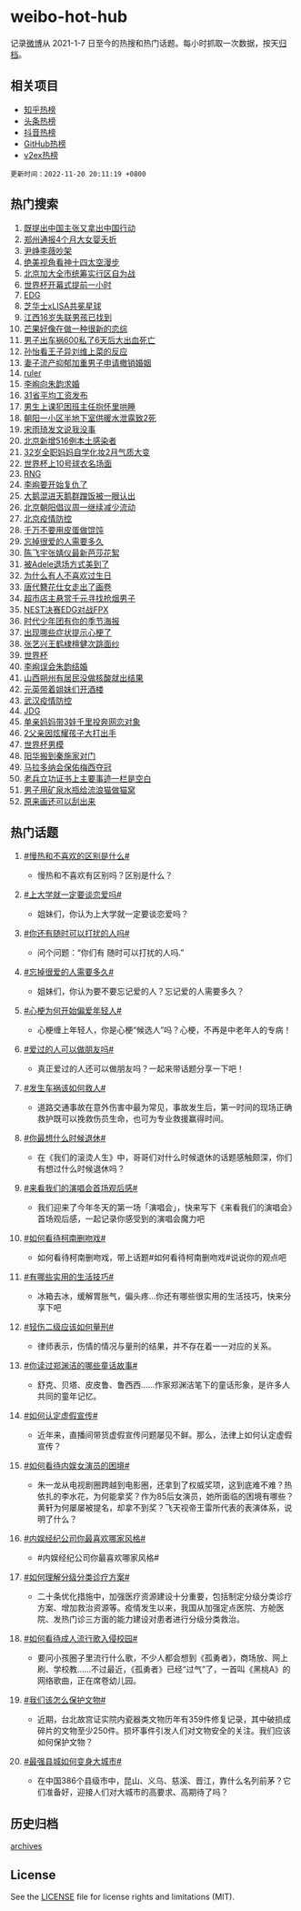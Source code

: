 # weibo-hot-hub

记录[微博](https://www.weibo.com)从 2021-1-7 日至今的热搜和热门话题。每小时抓取一次数据，按天[归档](archives)。

## 相关项目

- [知乎热榜](https://github.com/lonnyzhang423/zhihu-hot-hub)
- [头条热榜](https://github.com/lonnyzhang423/toutiao-hot-hub)
- [抖音热榜](https://github.com/lonnyzhang423/douyin-hot-hub)
- [GitHub热榜](https://github.com/lonnyzhang423/github-hot-hub)
- [v2ex热榜](https://github.com/lonnyzhang423/v2ex-hot-hub)


`更新时间：2022-11-20 20:11:19 +0800`

## 热门搜索

1. [既提出中国主张又拿出中国行动](https://m.weibo.cn/search?containerid=100103type%3D1%26t%3D10%26q%3D%23%E6%97%A2%E6%8F%90%E5%87%BA%E4%B8%AD%E5%9B%BD%E4%B8%BB%E5%BC%A0%E5%8F%88%E6%8B%BF%E5%87%BA%E4%B8%AD%E5%9B%BD%E8%A1%8C%E5%8A%A8%23&stream_entry_id=51&isnewpage=1&extparam=seat%3D1%26dgr%3D0%26filter_type%3Drealtimehot%26pos%3D0%26cate%3D10103%26c_type%3D51%26display_time%3D1668946277%26pre_seqid%3D16689462772470287829235&luicode=10000011&lfid=106003type%253D25%2526t%253D3%2526disable_hot%253D1%2526filter_type%253Drealtimehot)
1. [郑州通报4个月大女婴夭折](https://m.weibo.cn/search?containerid=100103type%3D1%26t%3D10%26q%3D%23%E9%83%91%E5%B7%9E%E9%80%9A%E6%8A%A54%E4%B8%AA%E6%9C%88%E5%A4%A7%E5%A5%B3%E5%A9%B4%E5%A4%AD%E6%8A%98%23&stream_entry_id=31&isnewpage=1&extparam=seat%3D1%26dgr%3D0%26c_type%3D31%26filter_type%3Drealtimehot%26cate%3D5001%26q%3D%2523%25E9%2583%2591%25E5%25B7%259E%25E9%2580%259A%25E6%258A%25A54%25E4%25B8%25AA%25E6%259C%2588%25E5%25A4%25A7%25E5%25A5%25B3%25E5%25A9%25B4%25E5%25A4%25AD%25E6%258A%2598%2523%26lcate%3D5001%26band_rank%3D1%26realpos%3D1%26pos%3D0%26flag%3D0%26display_time%3D1668946277%26pre_seqid%3D16689462772470287829235&luicode=10000011&lfid=106003type%253D25%2526t%253D3%2526disable_hot%253D1%2526filter_type%253Drealtimehot)
1. [尹峥李薇吵架](https://m.weibo.cn/search?containerid=100103type%3D1%26t%3D10%26q%3D%23%E5%B0%B9%E5%B3%A5%E6%9D%8E%E8%96%87%E5%90%B5%E6%9E%B6%23&stream_entry_id=31&isnewpage=1&extparam=seat%3D1%26dgr%3D0%26c_type%3D31%26filter_type%3Drealtimehot%26cate%3D5001%26q%3D%2523%25E5%25B0%25B9%25E5%25B3%25A5%25E6%259D%258E%25E8%2596%2587%25E5%2590%25B5%25E6%259E%25B6%2523%26lcate%3D5001%26band_rank%3D2%26realpos%3D2%26pos%3D1%26flag%3D1%26display_time%3D1668946277%26pre_seqid%3D16689462772470287829235&luicode=10000011&lfid=106003type%253D25%2526t%253D3%2526disable_hot%253D1%2526filter_type%253Drealtimehot)
1. [绝美视角看神十四太空漫步](https://m.weibo.cn/search?containerid=100103type%3D1%26t%3D10%26q%3D%23%E7%BB%9D%E7%BE%8E%E8%A7%86%E8%A7%92%E7%9C%8B%E7%A5%9E%E5%8D%81%E5%9B%9B%E5%A4%AA%E7%A9%BA%E6%BC%AB%E6%AD%A5%23&stream_entry_id=31&isnewpage=1&extparam=seat%3D1%26dgr%3D0%26c_type%3D31%26filter_type%3Drealtimehot%26cate%3D5001%26q%3D%2523%25E7%25BB%259D%25E7%25BE%258E%25E8%25A7%2586%25E8%25A7%2592%25E7%259C%258B%25E7%25A5%259E%25E5%258D%2581%25E5%259B%259B%25E5%25A4%25AA%25E7%25A9%25BA%25E6%25BC%25AB%25E6%25AD%25A5%2523%26lcate%3D5001%26band_rank%3D3%26realpos%3D3%26pos%3D2%26flag%3D0%26display_time%3D1668946277%26pre_seqid%3D16689462772470287829235&luicode=10000011&lfid=106003type%253D25%2526t%253D3%2526disable_hot%253D1%2526filter_type%253Drealtimehot)
1. [北京加大全市统筹实行区自为战](https://m.weibo.cn/search?containerid=100103type%3D1%26t%3D10%26q%3D%23%E5%8C%97%E4%BA%AC%E5%8A%A0%E5%A4%A7%E5%85%A8%E5%B8%82%E7%BB%9F%E7%AD%B9%E5%AE%9E%E8%A1%8C%E5%8C%BA%E8%87%AA%E4%B8%BA%E6%88%98%23&stream_entry_id=31&isnewpage=1&extparam=seat%3D1%26dgr%3D0%26c_type%3D31%26filter_type%3Drealtimehot%26cate%3D5001%26q%3D%2523%25E5%258C%2597%25E4%25BA%25AC%25E5%258A%25A0%25E5%25A4%25A7%25E5%2585%25A8%25E5%25B8%2582%25E7%25BB%259F%25E7%25AD%25B9%25E5%25AE%259E%25E8%25A1%258C%25E5%258C%25BA%25E8%2587%25AA%25E4%25B8%25BA%25E6%2588%2598%2523%26lcate%3D5001%26band_rank%3D4%26realpos%3D4%26pos%3D3%26flag%3D1%26display_time%3D1668946277%26pre_seqid%3D16689462772470287829235&luicode=10000011&lfid=106003type%253D25%2526t%253D3%2526disable_hot%253D1%2526filter_type%253Drealtimehot)
1. [世界杯开幕式提前一小时](https://m.weibo.cn/search?containerid=100103type%3D1%26t%3D10%26q%3D%23%E4%B8%96%E7%95%8C%E6%9D%AF%E5%BC%80%E5%B9%95%E5%BC%8F%E6%8F%90%E5%89%8D%E4%B8%80%E5%B0%8F%E6%97%B6%23&stream_entry_id=31&isnewpage=1&extparam=seat%3D1%26dgr%3D0%26c_type%3D31%26filter_type%3Drealtimehot%26cate%3D5001%26q%3D%2523%25E4%25B8%2596%25E7%2595%258C%25E6%259D%25AF%25E5%25BC%2580%25E5%25B9%2595%25E5%25BC%258F%25E6%258F%2590%25E5%2589%258D%25E4%25B8%2580%25E5%25B0%258F%25E6%2597%25B6%2523%26lcate%3D5001%26band_rank%3D5%26realpos%3D5%26pos%3D4%26flag%3D0%26display_time%3D1668946277%26pre_seqid%3D16689462772470287829235&luicode=10000011&lfid=106003type%253D25%2526t%253D3%2526disable_hot%253D1%2526filter_type%253Drealtimehot)
1. [EDG](https://m.weibo.cn/search?containerid=100103type%3D1%26t%3D10%26q%3DEDG&stream_entry_id=31&isnewpage=1&extparam=seat%3D1%26dgr%3D0%26c_type%3D31%26filter_type%3Drealtimehot%26cate%3D5001%26q%3DEDG%26lcate%3D5001%26band_rank%3D6%26realpos%3D6%26pos%3D5%26flag%3D1%26display_time%3D1668946277%26pre_seqid%3D16689462772470287829235&luicode=10000011&lfid=106003type%253D25%2526t%253D3%2526disable_hot%253D1%2526filter_type%253Drealtimehot)
1. [芝华士xLISA共冕星球](https://m.weibo.cn/search?containerid=100103type%3D1%26t%3D10%26q%3D%23%E8%8A%9D%E5%8D%8E%E5%A3%ABxLISA%E5%85%B1%E5%86%95%E6%98%9F%E7%90%83%23&stream_entry_id=31&isnewpage=1&extparam=seat%3D1%26dgr%3D0%26c_type%3D31%26filter_type%3Drealtimehot%26cate%3D5001%26topic_ad%3D1%26q%3D%2523%25E8%258A%259D%25E5%258D%258E%25E5%25A3%25ABxLISA%25E5%2585%25B1%25E5%2586%2595%25E6%2598%259F%25E7%2590%2583%2523%26lcate%3D5001%26band_rank%3D7%26pos%3D6%26adid%3D172949%26display_time%3D1668946277%26pre_seqid%3D16689462772470287829235&luicode=10000011&lfid=106003type%253D25%2526t%253D3%2526disable_hot%253D1%2526filter_type%253Drealtimehot)
1. [江西16岁失联男孩已找到](https://m.weibo.cn/search?containerid=100103type%3D1%26t%3D10%26q%3D%23%E6%B1%9F%E8%A5%BF16%E5%B2%81%E5%A4%B1%E8%81%94%E7%94%B7%E5%AD%A9%E5%B7%B2%E6%89%BE%E5%88%B0%23&stream_entry_id=31&isnewpage=1&extparam=seat%3D1%26dgr%3D0%26c_type%3D31%26filter_type%3Drealtimehot%26cate%3D5001%26q%3D%2523%25E6%25B1%259F%25E8%25A5%25BF16%25E5%25B2%2581%25E5%25A4%25B1%25E8%2581%2594%25E7%2594%25B7%25E5%25AD%25A9%25E5%25B7%25B2%25E6%2589%25BE%25E5%2588%25B0%2523%26lcate%3D5001%26band_rank%3D7%26realpos%3D7%26pos%3D7%26flag%3D2%26display_time%3D1668946277%26pre_seqid%3D16689462772470287829235&luicode=10000011&lfid=106003type%253D25%2526t%253D3%2526disable_hot%253D1%2526filter_type%253Drealtimehot)
1. [芒果好像在做一种很新的恋综](https://m.weibo.cn/search?containerid=100103type%3D1%26t%3D10%26q%3D%23%E8%8A%92%E6%9E%9C%E5%A5%BD%E5%83%8F%E5%9C%A8%E5%81%9A%E4%B8%80%E7%A7%8D%E5%BE%88%E6%96%B0%E7%9A%84%E6%81%8B%E7%BB%BC%23&stream_entry_id=31&isnewpage=1&extparam=seat%3D1%26dgr%3D0%26c_type%3D31%26filter_type%3Drealtimehot%26cate%3D5001%26q%3D%2523%25E8%258A%2592%25E6%259E%259C%25E5%25A5%25BD%25E5%2583%258F%25E5%259C%25A8%25E5%2581%259A%25E4%25B8%2580%25E7%25A7%258D%25E5%25BE%2588%25E6%2596%25B0%25E7%259A%2584%25E6%2581%258B%25E7%25BB%25BC%2523%26lcate%3D5001%26band_rank%3D8%26realpos%3D8%26pos%3D8%26flag%3D0%26display_time%3D1668946277%26pre_seqid%3D16689462772470287829235&luicode=10000011&lfid=106003type%253D25%2526t%253D3%2526disable_hot%253D1%2526filter_type%253Drealtimehot)
1. [男子出车祸600私了6天后大出血死亡](https://m.weibo.cn/search?containerid=100103type%3D1%26t%3D10%26q%3D%23%E7%94%B7%E5%AD%90%E5%87%BA%E8%BD%A6%E7%A5%B8600%E7%A7%81%E4%BA%866%E5%A4%A9%E5%90%8E%E5%A4%A7%E5%87%BA%E8%A1%80%E6%AD%BB%E4%BA%A1%23&stream_entry_id=31&isnewpage=1&extparam=seat%3D1%26dgr%3D0%26c_type%3D31%26filter_type%3Drealtimehot%26cate%3D5001%26q%3D%2523%25E7%2594%25B7%25E5%25AD%2590%25E5%2587%25BA%25E8%25BD%25A6%25E7%25A5%25B8600%25E7%25A7%2581%25E4%25BA%25866%25E5%25A4%25A9%25E5%2590%258E%25E5%25A4%25A7%25E5%2587%25BA%25E8%25A1%2580%25E6%25AD%25BB%25E4%25BA%25A1%2523%26lcate%3D5001%26band_rank%3D9%26realpos%3D9%26pos%3D9%26flag%3D2%26display_time%3D1668946277%26pre_seqid%3D16689462772470287829235&luicode=10000011&lfid=106003type%253D25%2526t%253D3%2526disable_hot%253D1%2526filter_type%253Drealtimehot)
1. [孙怡看王子异刘维上菜的反应](https://m.weibo.cn/search?containerid=100103type%3D1%26t%3D10%26q%3D%23%E5%AD%99%E6%80%A1%E7%9C%8B%E7%8E%8B%E5%AD%90%E5%BC%82%E5%88%98%E7%BB%B4%E4%B8%8A%E8%8F%9C%E7%9A%84%E5%8F%8D%E5%BA%94%23&stream_entry_id=31&isnewpage=1&extparam=seat%3D1%26dgr%3D0%26c_type%3D31%26filter_type%3Drealtimehot%26cate%3D5001%26q%3D%2523%25E5%25AD%2599%25E6%2580%25A1%25E7%259C%258B%25E7%258E%258B%25E5%25AD%2590%25E5%25BC%2582%25E5%2588%2598%25E7%25BB%25B4%25E4%25B8%258A%25E8%258F%259C%25E7%259A%2584%25E5%258F%258D%25E5%25BA%2594%2523%26lcate%3D5001%26band_rank%3D10%26realpos%3D10%26pos%3D10%26flag%3D1%26display_time%3D1668946277%26pre_seqid%3D16689462772470287829235&luicode=10000011&lfid=106003type%253D25%2526t%253D3%2526disable_hot%253D1%2526filter_type%253Drealtimehot)
1. [妻子流产抑郁加重男子申请撤销婚姻](https://m.weibo.cn/search?containerid=100103type%3D1%26t%3D10%26q%3D%23%E5%A6%BB%E5%AD%90%E6%B5%81%E4%BA%A7%E6%8A%91%E9%83%81%E5%8A%A0%E9%87%8D%E7%94%B7%E5%AD%90%E7%94%B3%E8%AF%B7%E6%92%A4%E9%94%80%E5%A9%9A%E5%A7%BB%23&stream_entry_id=31&isnewpage=1&extparam=seat%3D1%26dgr%3D0%26c_type%3D31%26filter_type%3Drealtimehot%26cate%3D5001%26q%3D%2523%25E5%25A6%25BB%25E5%25AD%2590%25E6%25B5%2581%25E4%25BA%25A7%25E6%258A%2591%25E9%2583%2581%25E5%258A%25A0%25E9%2587%258D%25E7%2594%25B7%25E5%25AD%2590%25E7%2594%25B3%25E8%25AF%25B7%25E6%2592%25A4%25E9%2594%2580%25E5%25A9%259A%25E5%25A7%25BB%2523%26lcate%3D5001%26band_rank%3D11%26realpos%3D11%26pos%3D11%26flag%3D1%26display_time%3D1668946277%26pre_seqid%3D16689462772470287829235&luicode=10000011&lfid=106003type%253D25%2526t%253D3%2526disable_hot%253D1%2526filter_type%253Drealtimehot)
1. [ruler](https://m.weibo.cn/search?containerid=100103type%3D1%26t%3D10%26q%3Druler&stream_entry_id=31&isnewpage=1&extparam=seat%3D1%26dgr%3D0%26c_type%3D31%26filter_type%3Drealtimehot%26cate%3D5001%26q%3Druler%26lcate%3D5001%26band_rank%3D12%26realpos%3D12%26pos%3D12%26flag%3D1%26display_time%3D1668946277%26pre_seqid%3D16689462772470287829235&luicode=10000011&lfid=106003type%253D25%2526t%253D3%2526disable_hot%253D1%2526filter_type%253Drealtimehot)
1. [李峋向朱韵求婚](https://m.weibo.cn/search?containerid=100103type%3D1%26t%3D10%26q%3D%23%E6%9D%8E%E5%B3%8B%E5%90%91%E6%9C%B1%E9%9F%B5%E6%B1%82%E5%A9%9A%23&stream_entry_id=31&isnewpage=1&extparam=seat%3D1%26dgr%3D0%26c_type%3D31%26filter_type%3Drealtimehot%26cate%3D5001%26q%3D%2523%25E6%259D%258E%25E5%25B3%258B%25E5%2590%2591%25E6%259C%25B1%25E9%259F%25B5%25E6%25B1%2582%25E5%25A9%259A%2523%26lcate%3D5001%26band_rank%3D13%26realpos%3D13%26pos%3D13%26flag%3D0%26display_time%3D1668946277%26pre_seqid%3D16689462772470287829235&luicode=10000011&lfid=106003type%253D25%2526t%253D3%2526disable_hot%253D1%2526filter_type%253Drealtimehot)
1. [31省平均工资发布](https://m.weibo.cn/search?containerid=100103type%3D1%26t%3D10%26q%3D%2331%E7%9C%81%E5%B9%B3%E5%9D%87%E5%B7%A5%E8%B5%84%E5%8F%91%E5%B8%83%23&stream_entry_id=31&isnewpage=1&extparam=seat%3D1%26dgr%3D0%26c_type%3D31%26filter_type%3Drealtimehot%26cate%3D5001%26q%3D%252331%25E7%259C%2581%25E5%25B9%25B3%25E5%259D%2587%25E5%25B7%25A5%25E8%25B5%2584%25E5%258F%2591%25E5%25B8%2583%2523%26lcate%3D5001%26band_rank%3D14%26realpos%3D14%26pos%3D14%26flag%3D0%26display_time%3D1668946277%26pre_seqid%3D16689462772470287829235&luicode=10000011&lfid=106003type%253D25%2526t%253D3%2526disable_hot%253D1%2526filter_type%253Drealtimehot)
1. [男生上课犯困班主任抱怀里哄睡](https://m.weibo.cn/search?containerid=100103type%3D1%26t%3D10%26q%3D%23%E7%94%B7%E7%94%9F%E4%B8%8A%E8%AF%BE%E7%8A%AF%E5%9B%B0%E7%8F%AD%E4%B8%BB%E4%BB%BB%E6%8A%B1%E6%80%80%E9%87%8C%E5%93%84%E7%9D%A1%23&stream_entry_id=31&isnewpage=1&extparam=seat%3D1%26dgr%3D0%26c_type%3D31%26filter_type%3Drealtimehot%26cate%3D5001%26q%3D%2523%25E7%2594%25B7%25E7%2594%259F%25E4%25B8%258A%25E8%25AF%25BE%25E7%258A%25AF%25E5%259B%25B0%25E7%258F%25AD%25E4%25B8%25BB%25E4%25BB%25BB%25E6%258A%25B1%25E6%2580%2580%25E9%2587%258C%25E5%2593%2584%25E7%259D%25A1%2523%26lcate%3D5001%26band_rank%3D15%26realpos%3D15%26pos%3D15%26flag%3D1%26display_time%3D1668946277%26pre_seqid%3D16689462772470287829235&luicode=10000011&lfid=106003type%253D25%2526t%253D3%2526disable_hot%253D1%2526filter_type%253Drealtimehot)
1. [朝阳一小区半地下室供暖水泄露致2死](https://m.weibo.cn/search?containerid=100103type%3D1%26t%3D10%26q%3D%23%E6%9C%9D%E9%98%B3%E4%B8%80%E5%B0%8F%E5%8C%BA%E5%8D%8A%E5%9C%B0%E4%B8%8B%E5%AE%A4%E4%BE%9B%E6%9A%96%E6%B0%B4%E6%B3%84%E9%9C%B2%E8%87%B42%E6%AD%BB%23&stream_entry_id=31&isnewpage=1&extparam=seat%3D1%26dgr%3D0%26c_type%3D31%26filter_type%3Drealtimehot%26cate%3D5001%26q%3D%2523%25E6%259C%259D%25E9%2598%25B3%25E4%25B8%2580%25E5%25B0%258F%25E5%258C%25BA%25E5%258D%258A%25E5%259C%25B0%25E4%25B8%258B%25E5%25AE%25A4%25E4%25BE%259B%25E6%259A%2596%25E6%25B0%25B4%25E6%25B3%2584%25E9%259C%25B2%25E8%2587%25B42%25E6%25AD%25BB%2523%26lcate%3D5001%26band_rank%3D16%26realpos%3D16%26pos%3D16%26flag%3D1%26display_time%3D1668946277%26pre_seqid%3D16689462772470287829235&luicode=10000011&lfid=106003type%253D25%2526t%253D3%2526disable_hot%253D1%2526filter_type%253Drealtimehot)
1. [宋雨琦发文说我没事](https://m.weibo.cn/search?containerid=100103type%3D1%26t%3D10%26q%3D%23%E5%AE%8B%E9%9B%A8%E7%90%A6%E5%8F%91%E6%96%87%E8%AF%B4%E6%88%91%E6%B2%A1%E4%BA%8B%23&stream_entry_id=31&isnewpage=1&extparam=seat%3D1%26dgr%3D0%26c_type%3D31%26filter_type%3Drealtimehot%26cate%3D5001%26q%3D%2523%25E5%25AE%258B%25E9%259B%25A8%25E7%2590%25A6%25E5%258F%2591%25E6%2596%2587%25E8%25AF%25B4%25E6%2588%2591%25E6%25B2%25A1%25E4%25BA%258B%2523%26lcate%3D5001%26band_rank%3D17%26realpos%3D17%26pos%3D17%26flag%3D1%26display_time%3D1668946277%26pre_seqid%3D16689462772470287829235&luicode=10000011&lfid=106003type%253D25%2526t%253D3%2526disable_hot%253D1%2526filter_type%253Drealtimehot)
1. [北京新增516例本土感染者](https://m.weibo.cn/search?containerid=100103type%3D1%26t%3D10%26q%3D%23%E5%8C%97%E4%BA%AC%E6%96%B0%E5%A2%9E516%E4%BE%8B%E6%9C%AC%E5%9C%9F%E6%84%9F%E6%9F%93%E8%80%85%23&stream_entry_id=31&isnewpage=1&extparam=seat%3D1%26dgr%3D0%26c_type%3D31%26filter_type%3Drealtimehot%26cate%3D5001%26q%3D%2523%25E5%258C%2597%25E4%25BA%25AC%25E6%2596%25B0%25E5%25A2%259E516%25E4%25BE%258B%25E6%259C%25AC%25E5%259C%259F%25E6%2584%259F%25E6%259F%2593%25E8%2580%2585%2523%26lcate%3D5001%26band_rank%3D18%26realpos%3D18%26pos%3D18%26flag%3D0%26display_time%3D1668946277%26pre_seqid%3D16689462772470287829235&luicode=10000011&lfid=106003type%253D25%2526t%253D3%2526disable_hot%253D1%2526filter_type%253Drealtimehot)
1. [32岁全职妈妈自学化妆2月气质大变](https://m.weibo.cn/search?containerid=100103type%3D1%26t%3D10%26q%3D%2332%E5%B2%81%E5%85%A8%E8%81%8C%E5%A6%88%E5%A6%88%E8%87%AA%E5%AD%A6%E5%8C%96%E5%A6%862%E6%9C%88%E6%B0%94%E8%B4%A8%E5%A4%A7%E5%8F%98%23&stream_entry_id=31&isnewpage=1&extparam=seat%3D1%26dgr%3D0%26c_type%3D31%26filter_type%3Drealtimehot%26cate%3D5001%26q%3D%252332%25E5%25B2%2581%25E5%2585%25A8%25E8%2581%258C%25E5%25A6%2588%25E5%25A6%2588%25E8%2587%25AA%25E5%25AD%25A6%25E5%258C%2596%25E5%25A6%25862%25E6%259C%2588%25E6%25B0%2594%25E8%25B4%25A8%25E5%25A4%25A7%25E5%258F%2598%2523%26lcate%3D5001%26band_rank%3D19%26realpos%3D19%26pos%3D19%26flag%3D0%26display_time%3D1668946277%26pre_seqid%3D16689462772470287829235&luicode=10000011&lfid=106003type%253D25%2526t%253D3%2526disable_hot%253D1%2526filter_type%253Drealtimehot)
1. [世界杯上10号球衣名场面](https://m.weibo.cn/search?containerid=100103type%3D1%26t%3D10%26q%3D%23%E4%B8%96%E7%95%8C%E6%9D%AF%E4%B8%8A10%E5%8F%B7%E7%90%83%E8%A1%A3%E5%90%8D%E5%9C%BA%E9%9D%A2%23&stream_entry_id=31&isnewpage=1&extparam=seat%3D1%26dgr%3D0%26c_type%3D31%26filter_type%3Drealtimehot%26cate%3D5001%26q%3D%2523%25E4%25B8%2596%25E7%2595%258C%25E6%259D%25AF%25E4%25B8%258A10%25E5%258F%25B7%25E7%2590%2583%25E8%25A1%25A3%25E5%2590%258D%25E5%259C%25BA%25E9%259D%25A2%2523%26lcate%3D5001%26band_rank%3D20%26realpos%3D20%26pos%3D20%26flag%3D0%26display_time%3D1668946277%26pre_seqid%3D16689462772470287829235&luicode=10000011&lfid=106003type%253D25%2526t%253D3%2526disable_hot%253D1%2526filter_type%253Drealtimehot)
1. [RNG](https://m.weibo.cn/search?containerid=100103type%3D1%26t%3D10%26q%3D%23RNG%23&stream_entry_id=31&isnewpage=1&extparam=seat%3D1%26dgr%3D0%26c_type%3D31%26filter_type%3Drealtimehot%26cate%3D5001%26q%3D%2523RNG%2523%26lcate%3D5001%26band_rank%3D21%26realpos%3D21%26pos%3D21%26flag%3D0%26display_time%3D1668946277%26pre_seqid%3D16689462772470287829235&luicode=10000011&lfid=106003type%253D25%2526t%253D3%2526disable_hot%253D1%2526filter_type%253Drealtimehot)
1. [李峋要开始复仇了](https://m.weibo.cn/search?containerid=100103type%3D1%26t%3D10%26q%3D%23%E6%9D%8E%E5%B3%8B%E8%A6%81%E5%BC%80%E5%A7%8B%E5%A4%8D%E4%BB%87%E4%BA%86%23&stream_entry_id=31&isnewpage=1&extparam=seat%3D1%26dgr%3D0%26c_type%3D31%26filter_type%3Drealtimehot%26cate%3D5001%26q%3D%2523%25E6%259D%258E%25E5%25B3%258B%25E8%25A6%2581%25E5%25BC%2580%25E5%25A7%258B%25E5%25A4%258D%25E4%25BB%2587%25E4%25BA%2586%2523%26lcate%3D5001%26band_rank%3D22%26realpos%3D22%26pos%3D22%26flag%3D1%26display_time%3D1668946277%26pre_seqid%3D16689462772470287829235&luicode=10000011&lfid=106003type%253D25%2526t%253D3%2526disable_hot%253D1%2526filter_type%253Drealtimehot)
1. [大鹅混进天鹅群蹭饭被一眼认出](https://m.weibo.cn/search?containerid=100103type%3D1%26t%3D10%26q%3D%23%E5%A4%A7%E9%B9%85%E6%B7%B7%E8%BF%9B%E5%A4%A9%E9%B9%85%E7%BE%A4%E8%B9%AD%E9%A5%AD%E8%A2%AB%E4%B8%80%E7%9C%BC%E8%AE%A4%E5%87%BA%23&stream_entry_id=31&isnewpage=1&extparam=seat%3D1%26dgr%3D0%26c_type%3D31%26filter_type%3Drealtimehot%26cate%3D5001%26q%3D%2523%25E5%25A4%25A7%25E9%25B9%2585%25E6%25B7%25B7%25E8%25BF%259B%25E5%25A4%25A9%25E9%25B9%2585%25E7%25BE%25A4%25E8%25B9%25AD%25E9%25A5%25AD%25E8%25A2%25AB%25E4%25B8%2580%25E7%259C%25BC%25E8%25AE%25A4%25E5%2587%25BA%2523%26lcate%3D5001%26band_rank%3D23%26realpos%3D23%26pos%3D23%26flag%3D1%26display_time%3D1668946277%26pre_seqid%3D16689462772470287829235&luicode=10000011&lfid=106003type%253D25%2526t%253D3%2526disable_hot%253D1%2526filter_type%253Drealtimehot)
1. [北京朝阳倡议周一继续减少流动](https://m.weibo.cn/search?containerid=100103type%3D1%26t%3D10%26q%3D%23%E5%8C%97%E4%BA%AC%E6%9C%9D%E9%98%B3%E5%80%A1%E8%AE%AE%E5%91%A8%E4%B8%80%E7%BB%A7%E7%BB%AD%E5%87%8F%E5%B0%91%E6%B5%81%E5%8A%A8%23&stream_entry_id=31&isnewpage=1&extparam=seat%3D1%26dgr%3D0%26c_type%3D31%26filter_type%3Drealtimehot%26cate%3D5001%26q%3D%2523%25E5%258C%2597%25E4%25BA%25AC%25E6%259C%259D%25E9%2598%25B3%25E5%2580%25A1%25E8%25AE%25AE%25E5%2591%25A8%25E4%25B8%2580%25E7%25BB%25A7%25E7%25BB%25AD%25E5%2587%258F%25E5%25B0%2591%25E6%25B5%2581%25E5%258A%25A8%2523%26lcate%3D5001%26band_rank%3D24%26realpos%3D24%26pos%3D24%26flag%3D0%26display_time%3D1668946277%26pre_seqid%3D16689462772470287829235&luicode=10000011&lfid=106003type%253D25%2526t%253D3%2526disable_hot%253D1%2526filter_type%253Drealtimehot)
1. [北京疫情防控](https://m.weibo.cn/search?containerid=100103type%3D1%26t%3D10%26q%3D%23%E5%8C%97%E4%BA%AC%E7%96%AB%E6%83%85%E9%98%B2%E6%8E%A7%23&stream_entry_id=31&isnewpage=1&extparam=seat%3D1%26dgr%3D0%26c_type%3D31%26filter_type%3Drealtimehot%26cate%3D5001%26q%3D%2523%25E5%258C%2597%25E4%25BA%25AC%25E7%2596%25AB%25E6%2583%2585%25E9%2598%25B2%25E6%258E%25A7%2523%26lcate%3D5001%26band_rank%3D25%26realpos%3D25%26pos%3D25%26flag%3D0%26display_time%3D1668946277%26pre_seqid%3D16689462772470287829235&luicode=10000011&lfid=106003type%253D25%2526t%253D3%2526disable_hot%253D1%2526filter_type%253Drealtimehot)
1. [千万不要用皮蛋做馄饨](https://m.weibo.cn/search?containerid=100103type%3D1%26t%3D10%26q%3D%23%E5%8D%83%E4%B8%87%E4%B8%8D%E8%A6%81%E7%94%A8%E7%9A%AE%E8%9B%8B%E5%81%9A%E9%A6%84%E9%A5%A8%23&stream_entry_id=31&isnewpage=1&extparam=seat%3D1%26dgr%3D0%26c_type%3D31%26filter_type%3Drealtimehot%26cate%3D5001%26q%3D%2523%25E5%258D%2583%25E4%25B8%2587%25E4%25B8%258D%25E8%25A6%2581%25E7%2594%25A8%25E7%259A%25AE%25E8%259B%258B%25E5%2581%259A%25E9%25A6%2584%25E9%25A5%25A8%2523%26lcate%3D5001%26band_rank%3D26%26realpos%3D26%26pos%3D26%26flag%3D0%26display_time%3D1668946277%26pre_seqid%3D16689462772470287829235&luicode=10000011&lfid=106003type%253D25%2526t%253D3%2526disable_hot%253D1%2526filter_type%253Drealtimehot)
1. [忘掉很爱的人需要多久](https://m.weibo.cn/search?containerid=100103type%3D1%26t%3D10%26q%3D%23%E5%BF%98%E6%8E%89%E5%BE%88%E7%88%B1%E7%9A%84%E4%BA%BA%E9%9C%80%E8%A6%81%E5%A4%9A%E4%B9%85%23&stream_entry_id=31&isnewpage=1&extparam=seat%3D1%26dgr%3D0%26c_type%3D31%26filter_type%3Drealtimehot%26cate%3D5001%26q%3D%2523%25E5%25BF%2598%25E6%258E%2589%25E5%25BE%2588%25E7%2588%25B1%25E7%259A%2584%25E4%25BA%25BA%25E9%259C%2580%25E8%25A6%2581%25E5%25A4%259A%25E4%25B9%2585%2523%26lcate%3D5001%26band_rank%3D27%26realpos%3D27%26pos%3D27%26flag%3D1%26display_time%3D1668946277%26pre_seqid%3D16689462772470287829235&luicode=10000011&lfid=106003type%253D25%2526t%253D3%2526disable_hot%253D1%2526filter_type%253Drealtimehot)
1. [陈飞宇张婧仪最新芭莎花絮](https://m.weibo.cn/search?containerid=100103type%3D1%26t%3D10%26q%3D%23%E9%99%88%E9%A3%9E%E5%AE%87%E5%BC%A0%E5%A9%A7%E4%BB%AA%E6%9C%80%E6%96%B0%E8%8A%AD%E8%8E%8E%E8%8A%B1%E7%B5%AE%23&stream_entry_id=31&isnewpage=1&extparam=seat%3D1%26dgr%3D0%26c_type%3D31%26filter_type%3Drealtimehot%26cate%3D5001%26q%3D%2523%25E9%2599%2588%25E9%25A3%259E%25E5%25AE%2587%25E5%25BC%25A0%25E5%25A9%25A7%25E4%25BB%25AA%25E6%259C%2580%25E6%2596%25B0%25E8%258A%25AD%25E8%258E%258E%25E8%258A%25B1%25E7%25B5%25AE%2523%26lcate%3D5001%26band_rank%3D28%26realpos%3D28%26pos%3D28%26flag%3D1%26display_time%3D1668946277%26pre_seqid%3D16689462772470287829235&luicode=10000011&lfid=106003type%253D25%2526t%253D3%2526disable_hot%253D1%2526filter_type%253Drealtimehot)
1. [被Adele退场方式美到了](https://m.weibo.cn/search?containerid=100103type%3D1%26t%3D10%26q%3D%23%E8%A2%ABAdele%E9%80%80%E5%9C%BA%E6%96%B9%E5%BC%8F%E7%BE%8E%E5%88%B0%E4%BA%86%23&stream_entry_id=31&isnewpage=1&extparam=seat%3D1%26dgr%3D0%26c_type%3D31%26filter_type%3Drealtimehot%26cate%3D5001%26q%3D%2523%25E8%25A2%25ABAdele%25E9%2580%2580%25E5%259C%25BA%25E6%2596%25B9%25E5%25BC%258F%25E7%25BE%258E%25E5%2588%25B0%25E4%25BA%2586%2523%26lcate%3D5001%26band_rank%3D29%26realpos%3D29%26pos%3D29%26flag%3D0%26display_time%3D1668946277%26pre_seqid%3D16689462772470287829235&luicode=10000011&lfid=106003type%253D25%2526t%253D3%2526disable_hot%253D1%2526filter_type%253Drealtimehot)
1. [为什么有人不喜欢过生日](https://m.weibo.cn/search?containerid=100103type%3D1%26t%3D10%26q%3D%23%E4%B8%BA%E4%BB%80%E4%B9%88%E6%9C%89%E4%BA%BA%E4%B8%8D%E5%96%9C%E6%AC%A2%E8%BF%87%E7%94%9F%E6%97%A5%23&stream_entry_id=31&isnewpage=1&extparam=seat%3D1%26dgr%3D0%26c_type%3D31%26filter_type%3Drealtimehot%26cate%3D5001%26q%3D%2523%25E4%25B8%25BA%25E4%25BB%2580%25E4%25B9%2588%25E6%259C%2589%25E4%25BA%25BA%25E4%25B8%258D%25E5%2596%259C%25E6%25AC%25A2%25E8%25BF%2587%25E7%2594%259F%25E6%2597%25A5%2523%26lcate%3D5001%26band_rank%3D30%26realpos%3D30%26pos%3D30%26flag%3D0%26display_time%3D1668946277%26pre_seqid%3D16689462772470287829235&luicode=10000011&lfid=106003type%253D25%2526t%253D3%2526disable_hot%253D1%2526filter_type%253Drealtimehot)
1. [唐代簪花仕女走出了画卷](https://m.weibo.cn/search?containerid=100103type%3D1%26t%3D10%26q%3D%23%E5%94%90%E4%BB%A3%E7%B0%AA%E8%8A%B1%E4%BB%95%E5%A5%B3%E8%B5%B0%E5%87%BA%E4%BA%86%E7%94%BB%E5%8D%B7%23&stream_entry_id=31&isnewpage=1&extparam=seat%3D1%26dgr%3D0%26c_type%3D31%26filter_type%3Drealtimehot%26cate%3D5001%26q%3D%2523%25E5%2594%2590%25E4%25BB%25A3%25E7%25B0%25AA%25E8%258A%25B1%25E4%25BB%2595%25E5%25A5%25B3%25E8%25B5%25B0%25E5%2587%25BA%25E4%25BA%2586%25E7%2594%25BB%25E5%258D%25B7%2523%26lcate%3D5001%26band_rank%3D31%26realpos%3D31%26pos%3D31%26flag%3D1%26display_time%3D1668946277%26pre_seqid%3D16689462772470287829235&luicode=10000011&lfid=106003type%253D25%2526t%253D3%2526disable_hot%253D1%2526filter_type%253Drealtimehot)
1. [超市店主悬赏千元寻找抢烟男子](https://m.weibo.cn/search?containerid=100103type%3D1%26t%3D10%26q%3D%23%E8%B6%85%E5%B8%82%E5%BA%97%E4%B8%BB%E6%82%AC%E8%B5%8F%E5%8D%83%E5%85%83%E5%AF%BB%E6%89%BE%E6%8A%A2%E7%83%9F%E7%94%B7%E5%AD%90%23&stream_entry_id=31&isnewpage=1&extparam=seat%3D1%26dgr%3D0%26c_type%3D31%26filter_type%3Drealtimehot%26cate%3D5001%26q%3D%2523%25E8%25B6%2585%25E5%25B8%2582%25E5%25BA%2597%25E4%25B8%25BB%25E6%2582%25AC%25E8%25B5%258F%25E5%258D%2583%25E5%2585%2583%25E5%25AF%25BB%25E6%2589%25BE%25E6%258A%25A2%25E7%2583%259F%25E7%2594%25B7%25E5%25AD%2590%2523%26lcate%3D5001%26band_rank%3D32%26realpos%3D32%26pos%3D32%26flag%3D1%26display_time%3D1668946277%26pre_seqid%3D16689462772470287829235&luicode=10000011&lfid=106003type%253D25%2526t%253D3%2526disable_hot%253D1%2526filter_type%253Drealtimehot)
1. [NEST决赛EDG对战FPX](https://m.weibo.cn/search?containerid=100103type%3D1%26t%3D10%26q%3D%23NEST%E5%86%B3%E8%B5%9BEDG%E5%AF%B9%E6%88%98FPX%23&stream_entry_id=31&isnewpage=1&extparam=seat%3D1%26dgr%3D0%26c_type%3D31%26filter_type%3Drealtimehot%26cate%3D5001%26q%3D%2523NEST%25E5%2586%25B3%25E8%25B5%259BEDG%25E5%25AF%25B9%25E6%2588%2598FPX%2523%26lcate%3D5001%26band_rank%3D33%26realpos%3D33%26pos%3D33%26flag%3D1%26display_time%3D1668946277%26pre_seqid%3D16689462772470287829235&luicode=10000011&lfid=106003type%253D25%2526t%253D3%2526disable_hot%253D1%2526filter_type%253Drealtimehot)
1. [时代少年团有你的季节海报](https://m.weibo.cn/search?containerid=100103type%3D1%26t%3D10%26q%3D%23%E6%97%B6%E4%BB%A3%E5%B0%91%E5%B9%B4%E5%9B%A2%E6%9C%89%E4%BD%A0%E7%9A%84%E5%AD%A3%E8%8A%82%E6%B5%B7%E6%8A%A5%23&stream_entry_id=31&isnewpage=1&extparam=seat%3D1%26dgr%3D0%26c_type%3D31%26filter_type%3Drealtimehot%26cate%3D5001%26q%3D%2523%25E6%2597%25B6%25E4%25BB%25A3%25E5%25B0%2591%25E5%25B9%25B4%25E5%259B%25A2%25E6%259C%2589%25E4%25BD%25A0%25E7%259A%2584%25E5%25AD%25A3%25E8%258A%2582%25E6%25B5%25B7%25E6%258A%25A5%2523%26lcate%3D5001%26band_rank%3D34%26realpos%3D34%26pos%3D34%26flag%3D0%26display_time%3D1668946277%26pre_seqid%3D16689462772470287829235&luicode=10000011&lfid=106003type%253D25%2526t%253D3%2526disable_hot%253D1%2526filter_type%253Drealtimehot)
1. [出现哪些症状提示心梗了](https://m.weibo.cn/search?containerid=100103type%3D1%26t%3D10%26q%3D%23%E5%87%BA%E7%8E%B0%E5%93%AA%E4%BA%9B%E7%97%87%E7%8A%B6%E6%8F%90%E7%A4%BA%E5%BF%83%E6%A2%97%E4%BA%86%23&stream_entry_id=31&isnewpage=1&extparam=seat%3D1%26dgr%3D0%26c_type%3D31%26filter_type%3Drealtimehot%26cate%3D5001%26q%3D%2523%25E5%2587%25BA%25E7%258E%25B0%25E5%2593%25AA%25E4%25BA%259B%25E7%2597%2587%25E7%258A%25B6%25E6%258F%2590%25E7%25A4%25BA%25E5%25BF%2583%25E6%25A2%2597%25E4%25BA%2586%2523%26lcate%3D5001%26band_rank%3D35%26realpos%3D35%26pos%3D35%26flag%3D1%26display_time%3D1668946277%26pre_seqid%3D16689462772470287829235&luicode=10000011&lfid=106003type%253D25%2526t%253D3%2526disable_hot%253D1%2526filter_type%253Drealtimehot)
1. [张艺兴王鹤棣檀健次跳面纱](https://m.weibo.cn/search?containerid=100103type%3D1%26t%3D10%26q%3D%23%E5%BC%A0%E8%89%BA%E5%85%B4%E7%8E%8B%E9%B9%A4%E6%A3%A3%E6%AA%80%E5%81%A5%E6%AC%A1%E8%B7%B3%E9%9D%A2%E7%BA%B1%23&stream_entry_id=31&isnewpage=1&extparam=seat%3D1%26dgr%3D0%26c_type%3D31%26filter_type%3Drealtimehot%26cate%3D5001%26q%3D%2523%25E5%25BC%25A0%25E8%2589%25BA%25E5%2585%25B4%25E7%258E%258B%25E9%25B9%25A4%25E6%25A3%25A3%25E6%25AA%2580%25E5%2581%25A5%25E6%25AC%25A1%25E8%25B7%25B3%25E9%259D%25A2%25E7%25BA%25B1%2523%26lcate%3D5001%26band_rank%3D36%26realpos%3D36%26pos%3D36%26flag%3D0%26display_time%3D1668946277%26pre_seqid%3D16689462772470287829235&luicode=10000011&lfid=106003type%253D25%2526t%253D3%2526disable_hot%253D1%2526filter_type%253Drealtimehot)
1. [世界杯](https://m.weibo.cn/search?containerid=100103type%3D1%26t%3D10%26q%3D%E4%B8%96%E7%95%8C%E6%9D%AF&stream_entry_id=31&isnewpage=1&extparam=seat%3D1%26dgr%3D0%26c_type%3D31%26filter_type%3Drealtimehot%26cate%3D5001%26q%3D%25E4%25B8%2596%25E7%2595%258C%25E6%259D%25AF%26lcate%3D5001%26band_rank%3D37%26realpos%3D37%26pos%3D37%26flag%3D0%26display_time%3D1668946277%26pre_seqid%3D16689462772470287829235&luicode=10000011&lfid=106003type%253D25%2526t%253D3%2526disable_hot%253D1%2526filter_type%253Drealtimehot)
1. [李峋误会朱韵结婚](https://m.weibo.cn/search?containerid=100103type%3D1%26t%3D10%26q%3D%23%E6%9D%8E%E5%B3%8B%E8%AF%AF%E4%BC%9A%E6%9C%B1%E9%9F%B5%E7%BB%93%E5%A9%9A%23&stream_entry_id=31&isnewpage=1&extparam=seat%3D1%26dgr%3D0%26c_type%3D31%26filter_type%3Drealtimehot%26cate%3D5001%26q%3D%2523%25E6%259D%258E%25E5%25B3%258B%25E8%25AF%25AF%25E4%25BC%259A%25E6%259C%25B1%25E9%259F%25B5%25E7%25BB%2593%25E5%25A9%259A%2523%26lcate%3D5001%26band_rank%3D38%26realpos%3D38%26pos%3D38%26flag%3D0%26display_time%3D1668946277%26pre_seqid%3D16689462772470287829235&luicode=10000011&lfid=106003type%253D25%2526t%253D3%2526disable_hot%253D1%2526filter_type%253Drealtimehot)
1. [山西朔州有居民没做核酸就出结果](https://m.weibo.cn/search?containerid=100103type%3D1%26t%3D10%26q%3D%23%E5%B1%B1%E8%A5%BF%E6%9C%94%E5%B7%9E%E6%9C%89%E5%B1%85%E6%B0%91%E6%B2%A1%E5%81%9A%E6%A0%B8%E9%85%B8%E5%B0%B1%E5%87%BA%E7%BB%93%E6%9E%9C%23&stream_entry_id=31&isnewpage=1&extparam=seat%3D1%26dgr%3D0%26c_type%3D31%26filter_type%3Drealtimehot%26cate%3D5001%26q%3D%2523%25E5%25B1%25B1%25E8%25A5%25BF%25E6%259C%2594%25E5%25B7%259E%25E6%259C%2589%25E5%25B1%2585%25E6%25B0%2591%25E6%25B2%25A1%25E5%2581%259A%25E6%25A0%25B8%25E9%2585%25B8%25E5%25B0%25B1%25E5%2587%25BA%25E7%25BB%2593%25E6%259E%259C%2523%26lcate%3D5001%26band_rank%3D39%26realpos%3D39%26pos%3D39%26flag%3D0%26display_time%3D1668946277%26pre_seqid%3D16689462772470287829235&luicode=10000011&lfid=106003type%253D25%2526t%253D3%2526disable_hot%253D1%2526filter_type%253Drealtimehot)
1. [元英带着姐妹们开酒楼](https://m.weibo.cn/search?containerid=100103type%3D1%26t%3D10%26q%3D%23%E5%85%83%E8%8B%B1%E5%B8%A6%E7%9D%80%E5%A7%90%E5%A6%B9%E4%BB%AC%E5%BC%80%E9%85%92%E6%A5%BC%23&stream_entry_id=31&isnewpage=1&extparam=seat%3D1%26dgr%3D0%26c_type%3D31%26filter_type%3Drealtimehot%26cate%3D5001%26q%3D%2523%25E5%2585%2583%25E8%258B%25B1%25E5%25B8%25A6%25E7%259D%2580%25E5%25A7%2590%25E5%25A6%25B9%25E4%25BB%25AC%25E5%25BC%2580%25E9%2585%2592%25E6%25A5%25BC%2523%26lcate%3D5001%26band_rank%3D40%26realpos%3D40%26pos%3D40%26flag%3D1%26display_time%3D1668946277%26pre_seqid%3D16689462772470287829235&luicode=10000011&lfid=106003type%253D25%2526t%253D3%2526disable_hot%253D1%2526filter_type%253Drealtimehot)
1. [武汉疫情防控](https://m.weibo.cn/search?containerid=100103type%3D1%26t%3D10%26q%3D%23%E6%AD%A6%E6%B1%89%E7%96%AB%E6%83%85%E9%98%B2%E6%8E%A7%23&stream_entry_id=31&isnewpage=1&extparam=seat%3D1%26dgr%3D0%26c_type%3D31%26filter_type%3Drealtimehot%26cate%3D5001%26q%3D%2523%25E6%25AD%25A6%25E6%25B1%2589%25E7%2596%25AB%25E6%2583%2585%25E9%2598%25B2%25E6%258E%25A7%2523%26lcate%3D5001%26band_rank%3D41%26realpos%3D41%26pos%3D41%26flag%3D0%26display_time%3D1668946277%26pre_seqid%3D16689462772470287829235&luicode=10000011&lfid=106003type%253D25%2526t%253D3%2526disable_hot%253D1%2526filter_type%253Drealtimehot)
1. [JDG](https://m.weibo.cn/search?containerid=100103type%3D1%26t%3D10%26q%3DJDG&stream_entry_id=31&isnewpage=1&extparam=seat%3D1%26dgr%3D0%26c_type%3D31%26filter_type%3Drealtimehot%26cate%3D5001%26q%3DJDG%26lcate%3D5001%26band_rank%3D42%26realpos%3D42%26pos%3D42%26flag%3D1%26display_time%3D1668946277%26pre_seqid%3D16689462772470287829235&luicode=10000011&lfid=106003type%253D25%2526t%253D3%2526disable_hot%253D1%2526filter_type%253Drealtimehot)
1. [单亲妈妈带3娃千里投奔网恋对象](https://m.weibo.cn/search?containerid=100103type%3D1%26t%3D10%26q%3D%23%E5%8D%95%E4%BA%B2%E5%A6%88%E5%A6%88%E5%B8%A63%E5%A8%83%E5%8D%83%E9%87%8C%E6%8A%95%E5%A5%94%E7%BD%91%E6%81%8B%E5%AF%B9%E8%B1%A1%23&stream_entry_id=31&isnewpage=1&extparam=seat%3D1%26dgr%3D0%26c_type%3D31%26filter_type%3Drealtimehot%26cate%3D5001%26q%3D%2523%25E5%258D%2595%25E4%25BA%25B2%25E5%25A6%2588%25E5%25A6%2588%25E5%25B8%25A63%25E5%25A8%2583%25E5%258D%2583%25E9%2587%258C%25E6%258A%2595%25E5%25A5%2594%25E7%25BD%2591%25E6%2581%258B%25E5%25AF%25B9%25E8%25B1%25A1%2523%26lcate%3D5001%26band_rank%3D43%26realpos%3D43%26pos%3D43%26flag%3D1%26display_time%3D1668946277%26pre_seqid%3D16689462772470287829235&luicode=10000011&lfid=106003type%253D25%2526t%253D3%2526disable_hot%253D1%2526filter_type%253Drealtimehot)
1. [2父亲因炫耀孩子大打出手](https://m.weibo.cn/search?containerid=100103type%3D1%26t%3D10%26q%3D%232%E7%88%B6%E4%BA%B2%E5%9B%A0%E7%82%AB%E8%80%80%E5%AD%A9%E5%AD%90%E5%A4%A7%E6%89%93%E5%87%BA%E6%89%8B%23&stream_entry_id=31&isnewpage=1&extparam=seat%3D1%26dgr%3D0%26c_type%3D31%26filter_type%3Drealtimehot%26cate%3D5001%26q%3D%25232%25E7%2588%25B6%25E4%25BA%25B2%25E5%259B%25A0%25E7%2582%25AB%25E8%2580%2580%25E5%25AD%25A9%25E5%25AD%2590%25E5%25A4%25A7%25E6%2589%2593%25E5%2587%25BA%25E6%2589%258B%2523%26lcate%3D5001%26band_rank%3D44%26realpos%3D44%26pos%3D44%26flag%3D0%26display_time%3D1668946277%26pre_seqid%3D16689462772470287829235&luicode=10000011&lfid=106003type%253D25%2526t%253D3%2526disable_hot%253D1%2526filter_type%253Drealtimehot)
1. [世界杯男模](https://m.weibo.cn/search?containerid=100103type%3D1%26t%3D10%26q%3D%23%E4%B8%96%E7%95%8C%E6%9D%AF%E7%94%B7%E6%A8%A1%23&stream_entry_id=31&isnewpage=1&extparam=seat%3D1%26dgr%3D0%26c_type%3D31%26filter_type%3Drealtimehot%26cate%3D5001%26q%3D%2523%25E4%25B8%2596%25E7%2595%258C%25E6%259D%25AF%25E7%2594%25B7%25E6%25A8%25A1%2523%26lcate%3D5001%26band_rank%3D45%26realpos%3D45%26pos%3D45%26flag%3D0%26display_time%3D1668946277%26pre_seqid%3D16689462772470287829235&luicode=10000011&lfid=106003type%253D25%2526t%253D3%2526disable_hot%253D1%2526filter_type%253Drealtimehot)
1. [阳华搬到秦施家对门](https://m.weibo.cn/search?containerid=100103type%3D1%26t%3D10%26q%3D%23%E9%98%B3%E5%8D%8E%E6%90%AC%E5%88%B0%E7%A7%A6%E6%96%BD%E5%AE%B6%E5%AF%B9%E9%97%A8%23&stream_entry_id=31&isnewpage=1&extparam=seat%3D1%26dgr%3D0%26c_type%3D31%26filter_type%3Drealtimehot%26cate%3D5001%26q%3D%2523%25E9%2598%25B3%25E5%258D%258E%25E6%2590%25AC%25E5%2588%25B0%25E7%25A7%25A6%25E6%2596%25BD%25E5%25AE%25B6%25E5%25AF%25B9%25E9%2597%25A8%2523%26lcate%3D5001%26band_rank%3D46%26realpos%3D46%26pos%3D46%26flag%3D1%26display_time%3D1668946277%26pre_seqid%3D16689462772470287829235&luicode=10000011&lfid=106003type%253D25%2526t%253D3%2526disable_hot%253D1%2526filter_type%253Drealtimehot)
1. [马拉多纳会保佑梅西夺冠](https://m.weibo.cn/search?containerid=100103type%3D1%26t%3D10%26q%3D%23%E9%A9%AC%E6%8B%89%E5%A4%9A%E7%BA%B3%E4%BC%9A%E4%BF%9D%E4%BD%91%E6%A2%85%E8%A5%BF%E5%A4%BA%E5%86%A0%23&stream_entry_id=31&isnewpage=1&extparam=seat%3D1%26dgr%3D0%26c_type%3D31%26filter_type%3Drealtimehot%26cate%3D5001%26q%3D%2523%25E9%25A9%25AC%25E6%258B%2589%25E5%25A4%259A%25E7%25BA%25B3%25E4%25BC%259A%25E4%25BF%259D%25E4%25BD%2591%25E6%25A2%2585%25E8%25A5%25BF%25E5%25A4%25BA%25E5%2586%25A0%2523%26lcate%3D5001%26band_rank%3D47%26realpos%3D47%26pos%3D47%26flag%3D0%26display_time%3D1668946277%26pre_seqid%3D16689462772470287829235&luicode=10000011&lfid=106003type%253D25%2526t%253D3%2526disable_hot%253D1%2526filter_type%253Drealtimehot)
1. [老兵立功证书上主要事迹一栏是空白](https://m.weibo.cn/search?containerid=100103type%3D1%26t%3D10%26q%3D%23%E8%80%81%E5%85%B5%E7%AB%8B%E5%8A%9F%E8%AF%81%E4%B9%A6%E4%B8%8A%E4%B8%BB%E8%A6%81%E4%BA%8B%E8%BF%B9%E4%B8%80%E6%A0%8F%E6%98%AF%E7%A9%BA%E7%99%BD%23&stream_entry_id=31&isnewpage=1&extparam=seat%3D1%26dgr%3D0%26c_type%3D31%26filter_type%3Drealtimehot%26cate%3D5001%26q%3D%2523%25E8%2580%2581%25E5%2585%25B5%25E7%25AB%258B%25E5%258A%259F%25E8%25AF%2581%25E4%25B9%25A6%25E4%25B8%258A%25E4%25B8%25BB%25E8%25A6%2581%25E4%25BA%258B%25E8%25BF%25B9%25E4%25B8%2580%25E6%25A0%258F%25E6%2598%25AF%25E7%25A9%25BA%25E7%2599%25BD%2523%26lcate%3D5001%26band_rank%3D48%26realpos%3D48%26pos%3D48%26flag%3D0%26display_time%3D1668946277%26pre_seqid%3D16689462772470287829235&luicode=10000011&lfid=106003type%253D25%2526t%253D3%2526disable_hot%253D1%2526filter_type%253Drealtimehot)
1. [男子用矿泉水瓶给流浪猫做猫窝](https://m.weibo.cn/search?containerid=100103type%3D1%26t%3D10%26q%3D%23%E7%94%B7%E5%AD%90%E7%94%A8%E7%9F%BF%E6%B3%89%E6%B0%B4%E7%93%B6%E7%BB%99%E6%B5%81%E6%B5%AA%E7%8C%AB%E5%81%9A%E7%8C%AB%E7%AA%9D%23&stream_entry_id=31&isnewpage=1&extparam=seat%3D1%26dgr%3D0%26c_type%3D31%26filter_type%3Drealtimehot%26cate%3D5001%26q%3D%2523%25E7%2594%25B7%25E5%25AD%2590%25E7%2594%25A8%25E7%259F%25BF%25E6%25B3%2589%25E6%25B0%25B4%25E7%2593%25B6%25E7%25BB%2599%25E6%25B5%2581%25E6%25B5%25AA%25E7%258C%25AB%25E5%2581%259A%25E7%258C%25AB%25E7%25AA%259D%2523%26lcate%3D5001%26band_rank%3D49%26realpos%3D49%26pos%3D49%26flag%3D0%26display_time%3D1668946277%26pre_seqid%3D16689462772470287829235&luicode=10000011&lfid=106003type%253D25%2526t%253D3%2526disable_hot%253D1%2526filter_type%253Drealtimehot)
1. [原来画还可以刮出来](https://m.weibo.cn/search?containerid=100103type%3D1%26t%3D10%26q%3D%23%E5%8E%9F%E6%9D%A5%E7%94%BB%E8%BF%98%E5%8F%AF%E4%BB%A5%E5%88%AE%E5%87%BA%E6%9D%A5%23&stream_entry_id=31&isnewpage=1&extparam=seat%3D1%26dgr%3D0%26c_type%3D31%26filter_type%3Drealtimehot%26cate%3D5001%26q%3D%2523%25E5%258E%259F%25E6%259D%25A5%25E7%2594%25BB%25E8%25BF%2598%25E5%258F%25AF%25E4%25BB%25A5%25E5%2588%25AE%25E5%2587%25BA%25E6%259D%25A5%2523%26lcate%3D5001%26band_rank%3D50%26realpos%3D50%26pos%3D50%26flag%3D1%26display_time%3D1668946277%26pre_seqid%3D16689462772470287829235&luicode=10000011&lfid=106003type%253D25%2526t%253D3%2526disable_hot%253D1%2526filter_type%253Drealtimehot)

## 热门话题

1. [#慢热和不喜欢的区别是什么#](https://m.weibo.cn/search?containerid=231522type%3D1%26t%3D10%26q%3D%23%E6%85%A2%E7%83%AD%E5%92%8C%E4%B8%8D%E5%96%9C%E6%AC%A2%E7%9A%84%E5%8C%BA%E5%88%AB%E6%98%AF%E4%BB%80%E4%B9%88%23&stream_entry_id=128&isnewpage=1&extparam=seat%3D1%26lcate%3D5004%26dgr%3D0%26cate%3D5004%26pos%3D1-0-0%26c_type%3D128%26unitid%3D1668859550794%26display_time%3D1668946279%26pre_seqid%3D166894627981006104231&luicode=10000011&lfid=231648_-_4)
    - 慢热和不喜欢有区别吗？区别是什么？

1. [#上大学就一定要谈恋爱吗#](https://m.weibo.cn/search?containerid=231522type%3D1%26t%3D10%26q%3D%23%E4%B8%8A%E5%A4%A7%E5%AD%A6%E5%B0%B1%E4%B8%80%E5%AE%9A%E8%A6%81%E8%B0%88%E6%81%8B%E7%88%B1%E5%90%97%23&stream_entry_id=128&isnewpage=1&extparam=seat%3D1%26lcate%3D5004%26dgr%3D0%26cate%3D5004%26pos%3D1-0-1%26c_type%3D128%26unitid%3D1668771664967%26display_time%3D1668946279%26pre_seqid%3D166894627981006104231&luicode=10000011&lfid=231648_-_4)
    - 姐妹们，你认为上大学就一定要谈恋爱吗？

1. [#你还有随时可以打扰的人吗#](https://m.weibo.cn/search?containerid=231522type%3D1%26t%3D10%26q%3D%23%E4%BD%A0%E8%BF%98%E6%9C%89%E9%9A%8F%E6%97%B6%E5%8F%AF%E4%BB%A5%E6%89%93%E6%89%B0%E7%9A%84%E4%BA%BA%E5%90%97%23&stream_entry_id=128&isnewpage=1&extparam=seat%3D1%26lcate%3D5004%26dgr%3D0%26cate%3D5004%26pos%3D1-0-2%26c_type%3D128%26unitid%3D1668861055960%26display_time%3D1668946279%26pre_seqid%3D166894627981006104231&luicode=10000011&lfid=231648_-_4)
    - 问个问题：“你们有 随时可以打扰的人吗.”

1. [#忘掉很爱的人需要多久#](https://m.weibo.cn/search?containerid=231522type%3D1%26t%3D10%26q%3D%23%E5%BF%98%E6%8E%89%E5%BE%88%E7%88%B1%E7%9A%84%E4%BA%BA%E9%9C%80%E8%A6%81%E5%A4%9A%E4%B9%85%23&stream_entry_id=128&isnewpage=1&extparam=seat%3D1%26lcate%3D5004%26dgr%3D0%26cate%3D5004%26pos%3D1-0-3%26c_type%3D128%26unitid%3D1668942344953%26display_time%3D1668946279%26pre_seqid%3D166894627981006104231&luicode=10000011&lfid=231648_-_4)
    - 姐妹们，你认为要不要忘记爱的人？忘记爱的人需要多久？

1. [#心梗为何开始偏爱年轻人#](https://m.weibo.cn/search?containerid=231522type%3D1%26t%3D10%26q%3D%23%E5%BF%83%E6%A2%97%E4%B8%BA%E4%BD%95%E5%BC%80%E5%A7%8B%E5%81%8F%E7%88%B1%E5%B9%B4%E8%BD%BB%E4%BA%BA%23&stream_entry_id=128&isnewpage=1&extparam=seat%3D1%26lcate%3D5004%26dgr%3D0%26cate%3D5004%26pos%3D1-0-4%26c_type%3D128%26unitid%3D1668943840220%26display_time%3D1668946279%26pre_seqid%3D166894627981006104231&luicode=10000011&lfid=231648_-_4)
    - 心梗缠上年轻人，你是心梗“候选人”吗？心梗，不再是中老年人的专病！

1. [#爱过的人可以做朋友吗#](https://m.weibo.cn/search?containerid=231522type%3D1%26t%3D10%26q%3D%23%E7%88%B1%E8%BF%87%E7%9A%84%E4%BA%BA%E5%8F%AF%E4%BB%A5%E5%81%9A%E6%9C%8B%E5%8F%8B%E5%90%97%23&stream_entry_id=128&isnewpage=1&extparam=seat%3D1%26lcate%3D5004%26dgr%3D0%26cate%3D5004%26pos%3D1-0-5%26c_type%3D128%26unitid%3D1668786355977%26display_time%3D1668946279%26pre_seqid%3D166894627981006104231&luicode=10000011&lfid=231648_-_4)
    - 真正爱过的人还可以做朋友吗？一起来带话题分享一下吧！

1. [#发生车祸该如何救人#](https://m.weibo.cn/search?containerid=231522type%3D1%26t%3D10%26q%3D%23%E5%8F%91%E7%94%9F%E8%BD%A6%E7%A5%B8%E8%AF%A5%E5%A6%82%E4%BD%95%E6%95%91%E4%BA%BA%23&stream_entry_id=128&isnewpage=1&extparam=seat%3D1%26lcate%3D5004%26dgr%3D0%26cate%3D5004%26pos%3D1-0-6%26c_type%3D128%26unitid%3D1668936039033%26display_time%3D1668946279%26pre_seqid%3D166894627981006104231&luicode=10000011&lfid=231648_-_4)
    - 道路交通事故在意外伤害中最为常见，事故发生后，第一时间的现场正确救护既可以挽救伤员生命，也可为专业救援赢得时间。

1. [#你最想什么时候退休#](https://m.weibo.cn/search?containerid=231522type%3D1%26t%3D10%26q%3D%23%E4%BD%A0%E6%9C%80%E6%83%B3%E4%BB%80%E4%B9%88%E6%97%B6%E5%80%99%E9%80%80%E4%BC%91%23&stream_entry_id=128&isnewpage=1&extparam=seat%3D1%26lcate%3D5004%26dgr%3D0%26cate%3D5004%26pos%3D1-0-7%26c_type%3D128%26unitid%3D1668922238289%26display_time%3D1668946279%26pre_seqid%3D166894627981006104231&luicode=10000011&lfid=231648_-_4)
    - 在《我们的滚烫人生》中，哥哥们对什么时候退休的话题感触颇深，你们有想过什么时候退休吗？

1. [#来看我们的演唱会首场观后感#](https://m.weibo.cn/search?containerid=231522type%3D1%26t%3D10%26q%3D%23%E6%9D%A5%E7%9C%8B%E6%88%91%E4%BB%AC%E7%9A%84%E6%BC%94%E5%94%B1%E4%BC%9A%E9%A6%96%E5%9C%BA%E8%A7%82%E5%90%8E%E6%84%9F%23&stream_entry_id=128&isnewpage=1&extparam=seat%3D1%26lcate%3D5004%26dgr%3D0%26cate%3D5004%26pos%3D1-0-8%26c_type%3D128%26unitid%3D1668933948073%26display_time%3D1668946279%26pre_seqid%3D166894627981006104231&luicode=10000011&lfid=231648_-_4)
    - 我们迎来了今年冬天的第一场「演唱会」，快来写下《来看我们的演唱会》首场观后感，一起记录你感受到的演唱会魔力吧

1. [#如何看待柯南删吻戏#](https://m.weibo.cn/search?containerid=231522type%3D1%26t%3D10%26q%3D%23%E5%A6%82%E4%BD%95%E7%9C%8B%E5%BE%85%E6%9F%AF%E5%8D%97%E5%88%A0%E5%90%BB%E6%88%8F%23&stream_entry_id=128&isnewpage=1&extparam=seat%3D1%26lcate%3D5004%26dgr%3D0%26cate%3D5004%26pos%3D1-0-9%26c_type%3D128%26unitid%3D1668843073110%26display_time%3D1668946279%26pre_seqid%3D166894627981006104231&luicode=10000011&lfid=231648_-_4)
    - 如何看待柯南删吻戏，带上话题#如何看待柯南删吻戏#说说你的观点吧

1. [#有哪些实用的生活技巧#](https://m.weibo.cn/search?containerid=231522type%3D1%26t%3D10%26q%3D%23%E6%9C%89%E5%93%AA%E4%BA%9B%E5%AE%9E%E7%94%A8%E7%9A%84%E7%94%9F%E6%B4%BB%E6%8A%80%E5%B7%A7%23&stream_entry_id=128&isnewpage=1&extparam=seat%3D1%26lcate%3D5004%26dgr%3D0%26cate%3D5004%26pos%3D1-0-10%26c_type%3D128%26unitid%3D1668928241278%26display_time%3D1668946279%26pre_seqid%3D166894627981006104231&luicode=10000011&lfid=231648_-_4)
    - 冰箱去冰，缓解胃胀气，偏头疼...你还有哪些很实用的生活技巧，快来分享下吧

1. [#轻伤二级应该如何量刑#](https://m.weibo.cn/search?containerid=231522type%3D1%26t%3D10%26q%3D%23%E8%BD%BB%E4%BC%A4%E4%BA%8C%E7%BA%A7%E5%BA%94%E8%AF%A5%E5%A6%82%E4%BD%95%E9%87%8F%E5%88%91%23&stream_entry_id=128&isnewpage=1&extparam=seat%3D1%26lcate%3D5004%26dgr%3D0%26cate%3D5004%26pos%3D1-0-11%26c_type%3D128%26unitid%3D1668927040391%26display_time%3D1668946279%26pre_seqid%3D166894627981006104231&luicode=10000011&lfid=231648_-_4)
    - 律师表示，伤情的情况与量刑的结果，并不存在着一一对应的关系。

1. [#你读过郑渊洁的哪些童话故事#](https://m.weibo.cn/search?containerid=231522type%3D1%26t%3D10%26q%3D%23%E4%BD%A0%E8%AF%BB%E8%BF%87%E9%83%91%E6%B8%8A%E6%B4%81%E7%9A%84%E5%93%AA%E4%BA%9B%E7%AB%A5%E8%AF%9D%E6%95%85%E4%BA%8B%23&stream_entry_id=128&isnewpage=1&extparam=seat%3D1%26lcate%3D5004%26dgr%3D0%26cate%3D5004%26pos%3D1-0-12%26c_type%3D128%26unitid%3D1668871549489%26display_time%3D1668946279%26pre_seqid%3D166894627981006104231&luicode=10000011&lfid=231648_-_4)
    - 舒克、贝塔、皮皮鲁、鲁西西……作家郑渊洁笔下的童话形象，是许多人共同的童年记忆。

1. [#如何认定虚假宣传#](https://m.weibo.cn/search?containerid=231522type%3D1%26t%3D10%26q%3D%23%E5%A6%82%E4%BD%95%E8%AE%A4%E5%AE%9A%E8%99%9A%E5%81%87%E5%AE%A3%E4%BC%A0%23&stream_entry_id=128&isnewpage=1&extparam=seat%3D1%26lcate%3D5004%26dgr%3D0%26cate%3D5004%26pos%3D1-0-13%26c_type%3D128%26unitid%3D1668827786459%26display_time%3D1668946279%26pre_seqid%3D166894627981006104231&luicode=10000011&lfid=231648_-_4)
    - 近年来，直播间带货虚假宣传问题屡见不鲜。那么，法律上如何认定虚假宣传？

1. [#如何看待内娱女演员的困境#](https://m.weibo.cn/search?containerid=231522type%3D1%26t%3D10%26q%3D%23%E5%A6%82%E4%BD%95%E7%9C%8B%E5%BE%85%E5%86%85%E5%A8%B1%E5%A5%B3%E6%BC%94%E5%91%98%E7%9A%84%E5%9B%B0%E5%A2%83%23&stream_entry_id=128&isnewpage=1&extparam=seat%3D1%26lcate%3D5004%26dgr%3D0%26cate%3D5004%26pos%3D1-0-14%26c_type%3D128%26unitid%3D1668780962728%26display_time%3D1668946279%26pre_seqid%3D166894627981006104231&luicode=10000011&lfid=231648_-_4)
    - 朱一龙从电视剧圈跨越到电影圈，还拿到了权威奖项，这到底难不难？热依扎的李水花，为何能拿奖？作为85后女演员，她所面临的困境有哪些？黄轩为何屡屡被提名，却拿不到奖？飞天视帝王雷所代表的表演体系，说明了什么？

1. [#内娱经纪公司你最喜欢哪家风格#](https://m.weibo.cn/search?containerid=231522type%3D1%26t%3D10%26q%3D%23%E5%86%85%E5%A8%B1%E7%BB%8F%E7%BA%AA%E5%85%AC%E5%8F%B8%E4%BD%A0%E6%9C%80%E5%96%9C%E6%AC%A2%E5%93%AA%E5%AE%B6%E9%A3%8E%E6%A0%BC%23&stream_entry_id=128&isnewpage=1&extparam=seat%3D1%26lcate%3D5004%26dgr%3D0%26cate%3D5004%26pos%3D1-0-15%26c_type%3D128%26unitid%3D1668771366101%26display_time%3D1668946279%26pre_seqid%3D166894627981006104231&luicode=10000011&lfid=231648_-_4)
    - #内娱经纪公司你最喜欢哪家风格#

1. [#如何理解分级分类诊疗方案#](https://m.weibo.cn/search?containerid=231522type%3D1%26t%3D10%26q%3D%23%E5%A6%82%E4%BD%95%E7%90%86%E8%A7%A3%E5%88%86%E7%BA%A7%E5%88%86%E7%B1%BB%E8%AF%8A%E7%96%97%E6%96%B9%E6%A1%88%23&stream_entry_id=128&isnewpage=1&extparam=seat%3D1%26lcate%3D5004%26dgr%3D0%26cate%3D5004%26pos%3D1-0-16%26c_type%3D128%26unitid%3D1668813354131%26display_time%3D1668946279%26pre_seqid%3D166894627981006104231&luicode=10000011&lfid=231648_-_4)
    - 二十条优化措施中，加强医疗资源建设十分重要，包括制定分级分类诊疗方案、增加救治资源等。疫情发生以来，我国从加强定点医院、方舱医院、发热门诊三方面的能力建设对患者进行分级分类救治。

1. [#如何看待成人流行歌入侵校园#](https://m.weibo.cn/search?containerid=231522type%3D1%26t%3D10%26q%3D%23%E5%A6%82%E4%BD%95%E7%9C%8B%E5%BE%85%E6%88%90%E4%BA%BA%E6%B5%81%E8%A1%8C%E6%AD%8C%E5%85%A5%E4%BE%B5%E6%A0%A1%E5%9B%AD%23&stream_entry_id=128&isnewpage=1&extparam=seat%3D1%26lcate%3D5004%26dgr%3D0%26cate%3D5004%26pos%3D1-0-17%26c_type%3D128%26unitid%3D1668827781661%26display_time%3D1668946279%26pre_seqid%3D166894627981006104231&luicode=10000011&lfid=231648_-_4)
    - 要问小孩圈子里流行什么歌，不少人都会想到《孤勇者》，商场放、网上刷、学校教......不过最近，《孤勇者》已经“过气”了，一首叫《黑桃A》的网络歌曲，正在席卷幼儿园。

1. [#我们该怎么保护文物#](https://m.weibo.cn/search?containerid=231522type%3D1%26t%3D10%26q%3D%23%E6%88%91%E4%BB%AC%E8%AF%A5%E6%80%8E%E4%B9%88%E4%BF%9D%E6%8A%A4%E6%96%87%E7%89%A9%23&stream_entry_id=128&isnewpage=1&extparam=seat%3D1%26lcate%3D5004%26dgr%3D0%26cate%3D5004%26pos%3D1-0-18%26c_type%3D128%26unitid%3D1668931558618%26display_time%3D1668946279%26pre_seqid%3D166894627981006104231&luicode=10000011&lfid=231648_-_4)
    - 近期，台北故宫证实院内瓷器类文物历年有359件修复记录，其中破损成碎片的文物至少250件。损坏事件引发人们对文物安全的关注。我们应该如何保护文物？

1. [#最强县城如何变身大城市#](https://m.weibo.cn/search?containerid=231522type%3D1%26t%3D10%26q%3D%23%E6%9C%80%E5%BC%BA%E5%8E%BF%E5%9F%8E%E5%A6%82%E4%BD%95%E5%8F%98%E8%BA%AB%E5%A4%A7%E5%9F%8E%E5%B8%82%23&stream_entry_id=128&isnewpage=1&extparam=seat%3D1%26lcate%3D5004%26dgr%3D0%26cate%3D5004%26pos%3D1-0-19%26c_type%3D128%26unitid%3D1668921063145%26display_time%3D1668946279%26pre_seqid%3D166894627981006104231&luicode=10000011&lfid=231648_-_4)
    - 在中国386个县级市中，昆山、义乌、慈溪、晋江，靠什么名列前茅？它们准备好，迎接人们对大城市的高要求、高期待了吗？


## 历史归档

[archives](archives)

## License

See the [LICENSE](LICENSE) file for license rights and limitations (MIT).
